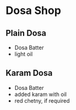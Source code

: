 # Dosa Shop

## Plain Dosa
* Dosa Batter
* light  oil

## Karam Dosa
* Dosa Batter
* added karam with oil
* red chetny, if required
